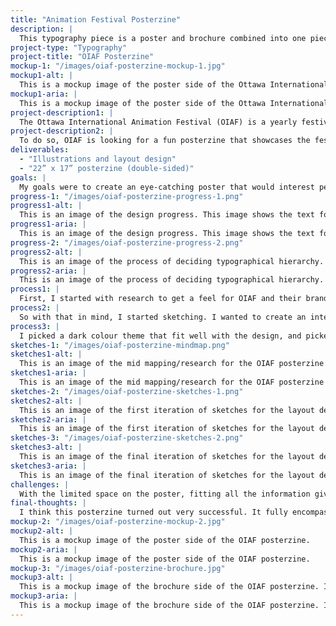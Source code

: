 ```yaml
---
title: "Animation Festival Posterzine"
description: |
  This typography piece is a poster and brochure combined into one piece (posterzine) for the Ottawa International Animation Festival (OIAF).
project-type: "Typography"
project-title: "OIAF Posterzine"
mockup-1: "/images/oiaf-posterzine-mockup-1.jpg"
mockup1-alt: |
  This is a mockup image of the poster side of the Ottawa International Animation Festival posterzine.
mockup1-aria: |
  This is a mockup image of the poster side of the Ottawa International Animation Festival posterzine.
project-description1: |
  The Ottawa International Animation Festival (OIAF) is a yearly festival to showcase cool and interesting animation. They recently celebrated their 40th anniversary, and were wanting to create a design for the festival celebration.
project-description2: |
  To do so, OIAF is looking for a fun posterzine that showcases the festival and all the films being shown. The posterzine will consist of a 22” x 17” full-size poster on one side, and a brochure with festival information and featured films on the other side. This would all fold up into a brochure that when fully opened, will show the poster on the back.
deliverables:
  - "Illustrations and layout design"
  - "22” x 17” posterzine (double-sided)"
goals: |
  My goals were to create an eye-catching poster that would interest people to look at, and have them flip through the posterzine, learn more about the festival, and decide to buy a pass.
progress-1: "/images/oiaf-posterzine-progress-1.png"
progress1-alt: |
  This is an image of the design progress. This image shows the text found in the posterzine, and how they will be organized and their hierarchy.
progress1-aria: |
  This is an image of the design progress. This image shows the text found in the posterzine, and how they will be organized and their hierarchy.
progress-2: "/images/oiaf-posterzine-progress-2.png"
progress2-alt: |
  This is an image of the process of deciding typographical hierarchy.
progress2-aria: |
  This is an image of the process of deciding typographical hierarchy.
process1: |
  First, I started with research to get a feel for OIAF and their brand. I looked at previous posters to see what was typically designed so that I could design something different. Looking through previous posters, I noticed they didn’t stick to one specific style, rather they showcased different designs every year, but they did like weird (which was good for me, I can do weird).
process2: |
  So with that in mind, I started sketching. I wanted to create an interesting design that centred around the theme of time (because it’s their 40th). After sketching a few layout designs and my illustration and getting approval, I started to build my posterzine.
process3: |
  I picked a dark colour theme that fit well with the design, and picked fonts that were readable and simple to not distract from the main illustration. I used grids to make sure all the pieces lined up nicely and looked clean. And then I added all the illustrations, images, and text into the final posterzine layout.
sketches-1: "/images/oiaf-posterzine-mindmap.png"
sketches1-alt: |
  This is an image of the mid mapping/research for the OIAF posterzine design.
sketches1-aria: |
  This is an image of the mid mapping/research for the OIAF posterzine design.
sketches-2: "/images/oiaf-posterzine-sketches-1.png"
sketches2-alt: |
  This is an image of the first iteration of sketches for the layout design.
sketches2-aria: |
  This is an image of the first iteration of sketches for the layout design.
sketches-3: "/images/oiaf-posterzine-sketches-2.png"
sketches3-alt: |
  This is an image of the final iteration of sketches for the layout design.
sketches3-aria: |
  This is an image of the final iteration of sketches for the layout design.
challenges: |
  With the limited space on the poster, fitting all the information given and making sure they had good spacing was a challenge.
final-thoughts: |
  I think this posterzine turned out very successful. It fully encompasses the interesting brand that is OIAF. The final illustration is also very eye-catching with the contrast of the dark background and light clock face, which would make me want to read the posterzine.
mockup-2: "/images/oiaf-posterzine-mockup-2.jpg"
mockup2-alt: |
  This is a mockup image of the poster side of the OIAF posterzine.
mockup2-aria: |
  This is a mockup image of the poster side of the OIAF posterzine.
mockup-3: "/images/oiaf-posterzine-brochure.jpg"
mockup3-alt: |
  This is a mockup image of the brochure side of the OIAF posterzine. It shows all section, with the top sections flipped to be readable.
mockup3-aria: |
  This is a mockup image of the brochure side of the OIAF posterzine. It shows all section, with the top sections flipped to be readable.
---
```

